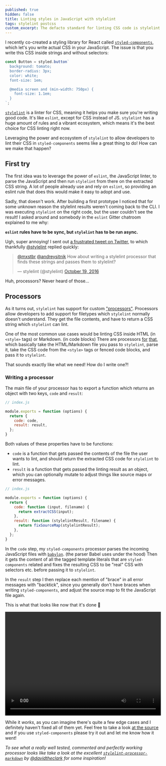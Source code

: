 ```yaml
---
published: true
hidden: false
title: Linting styles in JavaScript with stylelint
tags: stylelint postcss
custom_excerpt: The defacto standard for linting CSS code is stylelint. How can we leverage the large amount of existing rules and the vibrant ecosystem to lint CSS strings inside JavaScript files?
---
```


I recently co-created a styling library for React called [`styled-components`](https://styled-components.com), which let's you write actual CSS in your JavaScript. The issue is that you write this CSS inside strings and without selectors:

```javascript
const Button = styled.button`
  background: tomato;
  border-radius: 3px;
  color: white;
  font-size: 1em;

  @media screen and (min-width: 750px) {
    font-size: 1.1em;
  }
`;
```

[`stylelint`](http://stylelint.io) is a linter for CSS, meaning it helps you make sure you're writing good code. It's like `eslint`, except for CSS instead of JS. `stylelint` has a huge amount of rules and a vibrant ecosystem, which means it's the best choice for CSS linting right now.

Leveraging the power and ecosystem of `stylelint` to allow developers to lint their CSS in `styled-components` seems like a great thing to do! How can we make that happen?

## First try

The first idea was to leverage the power of `eslint`, the JavaScript linter, to parse the JavaScript and then run `stylelint` from there on the extracted CSS string. A lot of people already use and rely on `eslint`, so providing an eslint rule that does this would make it easy to adopt and use.

Sadly, that doesn't work. After building a first prototype I noticed that for some unknown reason the stylelint results weren't coming back to the CLI. I was executing `stylelint` on the right code, but the user couldn't see the result! I asked around and somebody in the `eslint` Gitter chatroom explained to me why:

**`eslint` rules have to be sync, but `stylelint` has to be run async.**

Ugh, super annoying! I sent out [a frustrated tweet on Twitter](https://twitter.com/mxstbr/status/788738889297068032), to which thankfully [@stylelint](https://twitter.com/stylelint) replied quickly:

<blockquote class="twitter-tweet" data-lang="en"><p lang="en" dir="ltr"><a href="https://twitter.com/mxstbr">@mxstbr</a> <a href="https://twitter.com/andreysitnik">@andreysitnik</a> How about writing a stylelint processor that finds these strings and passes them to stylelint?</p>&mdash; stylelint (@stylelint) <a href="https://twitter.com/stylelint/status/788795790433001472">October 19, 2016</a></blockquote>
<script async src="//platform.twitter.com/widgets.js" charset="utf-8"></script>

Huh, processors? Never heard of those...

## Processors

As it turns out, `stylelint` has support for custom ["processors"](http://stylelint.io/user-guide/processors/). Processors allow developers to add support for filetypes which `stylelint` normally doesn't understand. They get the file contents, and have to return a CSS string which `stylelint` can lint.

One of the most common use cases would be linting CSS inside HTML (in `<style>` tags) or Markdown. (in code blocks) There are processors [for](https://github.com/mapbox/stylelint-processor-markdown) [that](https://github.com/ccbikai/stylelint-processor-html/blob/master/index.js), which basically take the HTML/Markdown file you pass to `stylelint`, parse it, take the CSS code from the `<style>` tags or fenced code blocks, and pass it to `stylelint`.

That sounds exactly like what we need! How do I write one?!

### Writing a processor

The main file of your processor has to export a function which returns an object with two keys, `code` and `result`:

```javascript
// index.js

module.exports = function (options) {
  return {
    code: code,
    result: result,
  };
}
```

Both values of these properties have to be functions:

- `code` is a function that gets passed the contents of the file the user wants to lint, and should return the extracted CSS code for `stylelint` to lint.
- `result` is a function that gets passed the linting result as an object, which you can optionally mutate to adjust things like source maps or error messages.

```javascript
// index.js

module.exports = function (options) {
  return {
    code: function (input, filename) {
      return extractCSS(input);
    },
    result: function (stylelintResult, filename) {
      return fixSourceMap(stylelintResult);
    },
  };
}
```

In the `code` step, my `styled-components` processor parses the incoming JavaScript files with [`babylon`](https://github.com/babel/babylon). (the parser Babel uses under the hood) Then it gets the content of all the tagged template literals that are `styled-components` related and fixes the resulting CSS to be "real" CSS with selectors etc. before passing it to `stylelint`.

In the `result` step I then replace each mention of "brace" in all error messages with "backtick", since you generally don't have braces when writing `styled-components`, and adjust the source map to fit the JavaScript file again.

This is what that looks like now that it's done 🎉

<video width="100%" height="334.5px" loop controls id="stylelint-video" data-src="/img/stylelint-processor.mov"></video>

While it _works_, as you can imagine there's quite a few edge cases and I definitely haven't fixed all of them yet. Feel free to take a look [at the source](https://github.com/styled-components/stylelint-processor-styled-components) and if you use `styled-components` please try it out and let me know how it went!

*To see what a really well tested, commented and perfectly working processor looks like take a look at the excellent [`stylelint-processor-markdown`](https://github.com/mapbox/stylelint-processor-markdown) by [@davidtheclark](https://twitter.com/davidtheclark) for some inspiration!*

<script>
  // Lazy load the video onload so it doesn't block the rendering
  window.onload = function() {
		setTimeout(function() {
	    var video = document.querySelector('#stylelint-video')
	    var sourceFile = video.getAttribute('data-src')
	    video.setAttribute('src', sourceFile)
	    video.load()
		}, 500)
  }
</script>

